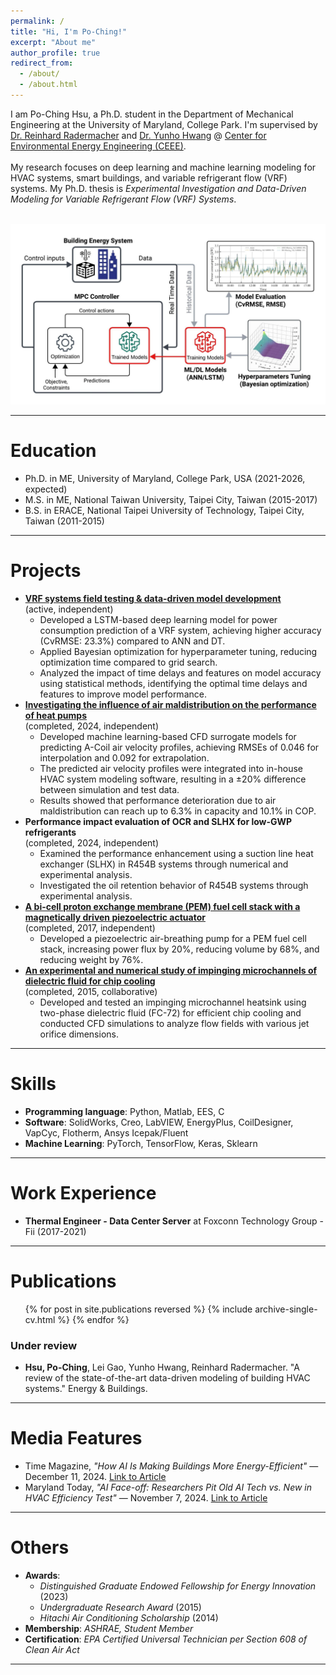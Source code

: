 ```yaml
---
permalink: /
title: "Hi, I'm Po-Ching!"
excerpt: "About me"
author_profile: true
redirect_from: 
  - /about/
  - /about.html
---
```


I am Po-Ching Hsu, a Ph.D. student in the Department of Mechanical Engineering at the University of Maryland, College Park.
I'm supervised by [Dr. Reinhard Radermacher](https://energy.umd.edu/clark/faculty/577/Reinhard-Radermacher) and 
[Dr. Yunho Hwang](https://enme.umd.edu/clark/faculty/549/Yunho-Hwang) @ [Center for Environmental Energy Engineering (CEEE)](https://ceee.umd.edu/). 
<br/>
<br/>
My research focuses on deep learning and machine learning modeling for HVAC systems, smart buildings, and variable refrigerant flow (VRF) systems. My Ph.D. thesis is *Experimental Investigation and Data-Driven Modeling for Variable Refrigerant Flow (VRF) Systems*. 

<br/><img src='/images/Website (1).jpeg'> <br/>

---

Education
======
- Ph.D. in ME, University of Maryland, College Park, USA (2021-2026, expected)
- M.S. in ME, National Taiwan University, Taipei City, Taiwan (2015-2017)
- B.S. in ERACE, National Taipei University of Technology, Taipei City, Taiwan (2011-2015)

---

Projects
======
* [**VRF systems field testing & data-driven model development**](https://pochinghsu.github.io/portfolio/VRF/) <br>
(active, independent) <br>
  - Developed a LSTM-based deep learning model for power consumption prediction of a VRF system, achieving higher accuracy (CvRMSE: 23.3%) compared to ANN and DT.
  - Applied Bayesian optimization for hyperparameter tuning, reducing optimization time compared to grid search.
  - Analyzed the impact of time delays and features on model accuracy using statistical methods, identifying the optimal time delays and features to improve model performance.
* [**Investigating the influence of air maldistribution on the performance of heat pumps**](https://pochinghsu.github.io/portfolio/air_maldistribution_acoil/)<br>
(completed, 2024, independent) <br>
  - Developed machine learning-based CFD surrogate models for predicting A-Coil air velocity profiles, achieving RMSEs of 0.046 for interpolation and 0.092 for extrapolation.
  - The predicted air velocity profiles were integrated into in-house HVAC system modeling software, resulting in a ±20% difference between simulation and test data.
  - Results showed that performance deterioration due to air maldistribution can reach up to 6.3% in capacity and 10.1% in COP.
* **Performance impact evaluation of OCR and SLHX for low-GWP refrigerants** <br>
(completed, 2024, independent) <br>
  - Examined the performance enhancement using a suction line heat exchanger (SLHX) in R454B systems through numerical and experimental analysis.
  - Investigated the oil retention behavior of R454B systems through experimental analysis.
* [**A bi-cell proton exchange membrane (PEM) fuel cell stack with a magnetically driven piezoelectric actuator**](https://pochinghsu.github.io/portfolio/PEMFC/) <br>
(completed, 2017, independent) <br>
  - Developed a piezoelectric air-breathing pump for a PEM fuel cell stack, increasing power flux by 20%, reducing volume by 68%, and reducing weight by 76%.
* [**An experimental and numerical study of impinging microchannels of dielectric fluid for chip cooling**](https://pochinghsu.github.io/portfolio/impinging_microchannels_cooling/)<br>
(completed, 2015, collaborative) <br>
  - Developed and tested an impinging microchannel heatsink using two-phase dielectric fluid (FC-72) for efficient chip cooling and conducted CFD simulations to analyze flow fields with various jet orifice dimensions.

---

Skills
======
* **Programming language**: Python, Matlab, EES, C
* **Software**: SolidWorks, Creo, LabVIEW, EnergyPlus, CoilDesigner, VapCyc, Flotherm, Ansys Icepak/Fluent
* **Machine Learning**: PyTorch, TensorFlow, Keras, Sklearn

---

Work Experience
======
- **Thermal Engineer - Data Center Server** at Foxconn Technology Group - Fii (2017-2021)

---

Publications
======
  <ul>{% for post in site.publications reversed %}
    {% include archive-single-cv.html %}
  {% endfor %}</ul>

### Under review
- **Hsu, Po-Ching**, Lei Gao, Yunho Hwang, Reinhard Radermacher. "A review of the state-of-the-art data-driven modeling of building HVAC systems." Energy & Buildings.

---

Media Features
======
- Time Magazine, <em>"How AI Is Making Buildings More Energy-Efficient"</em> — December 11, 2024. [Link to Article](https://time.com/7201501/ai-buildings-energy-efficiency/)
- Maryland Today, <em>"AI Face-off: Researchers Pit Old AI Tech vs. New in HVAC Efficiency Test"</em> — November 7, 2024. [Link to Article](https://today.umd.edu/briefs/ai-face-off-researchers-pit-old-ai-tech-vs-new-in-hvac-efficiency-test)

---

Others
======
- **Awards**:
  - *Distinguished Graduate Endowed Fellowship for Energy Innovation* (2023)
  - *Undergraduate Research Award* (2015)
  - *Hitachi Air Conditioning Scholarship* (2014)
- **Membership**: *ASHRAE, Student Member*<br>
- **Certification**: *EPA Certified Universal Technician per Section 608 of Clean Air Act*


---

